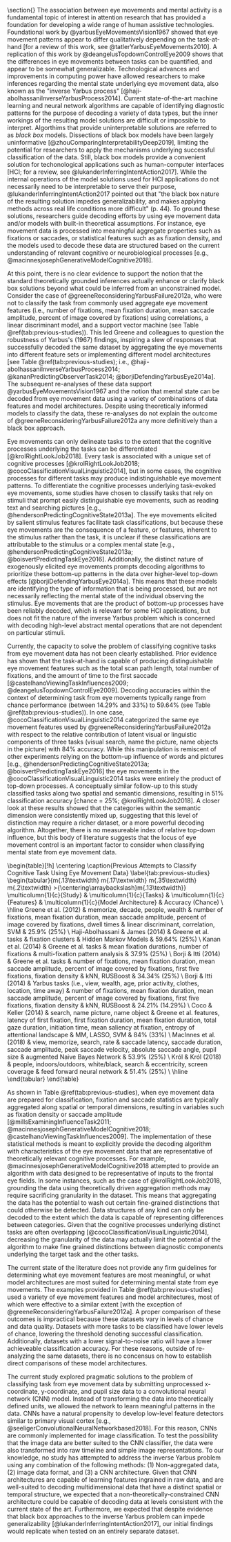 \section{}
The association between eye movements and mental activity is a fundamental topic of interest in attention research that has provided a foundation for developing a wide range of human assistive technologies. Foundational work by @yarbusEyeMovementsVision1967 showed that eye movement patterns appear to differ qualitatively depending on the task-at-hand [for a review of this work, see @tatlerYarbusEyeMovements2010]. A replication of this work by @deangelusTopdownControlEye2009 shows that the differences in eye movements between tasks can be quantified, and appear to be somewhat generalizable. Technological advances and improvements in computing power have allowed researchers to make inferences regarding the mental state underlying eye movement data, also known as the "inverse Yarbus process" [@haji-abolhassaniInverseYarbusProcess2014]. Current state-of-the-art machine learning and neural network algorithms are capable of identifying diagnostic patterns for the purpose of decoding a variety of data types, but the inner workings of the resulting model solutions are difficult or impossible to interpret. Algorthims that provide uninterpretable solutions are referred to as _black box_ models. Dissections of black box models have been largely uninformative [@zhouComparingInterpretabilityDeep2019], limiting the potential for researchers to apply the mechanisms underlying successful classification of the data. Still, black box models provide a convenient solution for techonological applications such as human-computer interfaces [HCI; for a review, see @lukanderInferringIntentAction2017]. While the internal operations of the model solutions used for HCI applications do not necessarily need to be interpretable to serve their purpose, @lukanderInferringIntentAction2017 pointed out that "the black box nature of the resulting solution impedes generalizability, and makes applying methods across real life conditions more difficult" (p. 44). To ground these solutions, researchers guide decoding efforts by using eye movement data and/or models with built-in theoretical assumptions. For instance, eye movement data is processed into meaningful aggregate properties such as fixations or saccades, or statistical features such as as fixation density, and the models used to decode these data are structured based on the current understanding of relevant cognitive or neurobiological processes [e.g., @macinnesjosephGenerativeModelCognitive2018].

At this point, there is no clear evidence to support the notion that the standard theoretically grounded inferences actually enhance or clarify black box solutions beyond what could be inferred from an unconstrained model. Consider the case of @greeneReconsideringYarbusFailure2012a, who were not to classify the task from commonly used aggregate eye movement features (i.e., number of fixations, mean fixation duration, mean saccade amplitude, percent of image covered by fixations) using correlations, a linear discriminant model, and a support vector machine (see Table \@ref(tab:previous-studies)). This led Greene and colleagues to question the robustness of Yarbus's (1967) findings, inspiring a slew of responses that successfully decoded the same dataset by aggregating the eye movements into different feature sets or implementing different model architectures [see Table \@ref(tab:previous-studies); i.e., @haji-abolhassaniInverseYarbusProcess2014; @kananPredictingObserverTask2014; @borjiDefendingYarbusEye2014a]. The subsequent re-analyses of these data support @yarbusEyeMovementsVision1967 and the notion that mental state can be decoded from eye movement data using a variety of combinations of data features and model architectures. Despite using theoretically informed models to classify the data, these re-analyses do not explain the outcome of @greeneReconsideringYarbusFailure2012a any more definitively than a black box approach.

Eye movements can only delineate tasks to the extent that the cognitive processes underlying the tasks can be differentiated [@krolRightLookJob2018]. Every task is associated with a unique set of cognitive processes [@krolRightLookJob2018; @cocoClassificationVisualLinguistic2014], but in some cases, the cognitive processes for different tasks may produce indistinguishable eye movement patterns. To differentiate the cognitive processes underlying task-evoked eye movements, some studies have chosen to classify tasks that rely on stimuli that prompt easily distinguishable eye movements, such as reading text and searching pictures [e.g., @hendersonPredictingCognitiveState2013a]. The eye movements elicited by salient stimulus features facilitate task classifications, but because these eye movements are the consequence of a feature, or features, inherent to the stimulus rather than the task, it is unclear if these classifications are attributable to the stimulus or a complex mental state [e.g., @hendersonPredictingCognitiveState2013a; @boisvertPredictingTaskEye2016]. Additionally, the distinct nature of exogenously elicited eye movements prompts decoding algorithms to prioritize these bottom-up patterns in the data over higher-level top-down effects [@borjiDefendingYarbusEye2014a]. This means that these models are identifying the type of information that is being processed, but are not necessarily reflecting the mental state of the individual observing the stimulus. Eye movements that are the product of bottom-up processes have been reliably decoded, which is relevant for some HCI applications, but does not fit the nature of the inverse Yarbus problem which is concerned with decoding high-level abstract mental operations that are not dependent on particular stimuli.

Currently, the capacity to solve the problem of classifying cognitive tasks from eye movement data has not been clearly established. Prior evidence has shown that the task-at-hand is capable of producing distinguishable eye movement features such as the total scan path length, total number of fixations, and the amount of time to the first saccade [@castelhanoViewingTaskInfluences2009; @deangelusTopdownControlEye2009]. Decoding accuracies within the context of determining task from eye movements typically range from chance performance (between 14.29\% and 33\%) to 59.64\% (see Table \@ref(tab:previous-studies)). In one case, @cocoClassificationVisualLinguistic2014 categorized the same eye movement features used by @greeneReconsideringYarbusFailure2012a with respect to the relative contribution of latent visual or linguistic components of three tasks (visual search, name the picture, name objects in the picture) with 84\% accuracy. While this manipulation is remiscent of other experiments relying on the bottom-up influence of words and pictures [e.g., @hendersonPredictingCognitiveState2013a; @boisvertPredictingTaskEye2016] the eye movements in the @cocoClassificationVisualLinguistic2014 tasks were entirely the product of top-down processes. A conceptually similar follow-up to this study classified tasks along two spatial and semantic dimensions, resulting in 51\% classification accuracy [chance = 25\%; @krolRightLookJob2018]. A closer look at these results showed that the categories within the semantic dimension were consistently mixed up, suggesting that this level of distinction may require a richer dataset, or a more powerful decoding algorithm. Altogether, there is no measureable index of relative top-down influence, but this body of literature suggests that the locus of eye movement control is an important factor to consider when classifying mental state from eye movement data.

\begin{table}[!h]
    \centering
    \caption{Previous Attempts to Classify Cognitive Task Using Eye Movement Data}
    \label{tab:previous-studies}
    \begin{tabular}{m{.13\textwidth} m{.17\textwidth} m{.35\textwidth} m{.2\textwidth} >{\centering\arraybackslash}m{.13\textwidth}}
        \multicolumn{1}{c}{Study} & \multicolumn{1}{c}{Tasks} & \multicolumn{1}{c}{Features} & \multicolumn{1}{c}{Model Architecture} & Accuracy (Chance) \\
        \hline
        Greene et al. (2012) & memorize, decade, people, wealth & number of fixations, mean fixation duration, mean saccade amplitude, percent of image covered by fixations, dwell times & linear discriminant, correlation, SVM & 25.9\% (25\%) \\
        Haji-Abolhassani \& James (2014) & Greene et al. tasks & fixation clusters & Hidden Markov Models & 59.64\% (25\%) \\
        Kanan et al. (2014) & Greene et al. tasks & mean fixation durations, number of fixations & multi-fixation pattern analysis & 37.9\% (25\%) \\
        Borji \& Itti (2014) & Greene et al. tasks & number of fixations, mean fixation duration, mean saccade amplitude, percent of image covered by fixations, first five fixations, fixation density & kNN, RUSBoost & 34.34\% (25\%) \\
        Borji \& Itti (2014) & Yarbus tasks (i.e., view, wealth, age, prior activity, clothes, location, time away) & number of fixations, mean fixation duration, mean saccade amplitude, percent of image covered by fixations, first five fixations, fixation density & kNN, RUSBoost & 24.21\% (14.29\%) \\
        Coco \& Keller (2014) & search, name picture, name object & Greene et al. features, latency of first fixation, first fixation duration, mean fixation duration, total gaze duration, initiation time, mean saliency at fixation, entropy of attentional landscape & MM, LASSO, SVM & 84\% (33\%) \\
        MacInnes et al. (2018) & view, memorize, search, rate & saccade latency, saccade duration, saccade amplitude, peak saccade velocity, absolute saccade angle, pupil size & augmented Naive Bayes Network & 53.9\% (25\%) \\
        Król \& Król (2018) & people, indoors/outdoors, white/black, search & eccentricity, screen coverage & feed forward neural network & 51.4\% (25\%) \\
        \hline
    \end{tabular}
\end{table}

As shown in Table \@ref(tab:previous-studies), when eye movement data are prepared for classification, fixation and saccade statistics are typically aggregated along spatial or temporal dimensions, resulting in variables such as fixation density or saccade amplitude [@millsExaminingInfluenceTask2011; @macinnesjosephGenerativeModelCognitive2018; @castelhanoViewingTaskInfluences2009]. The implementation of these statistical methods is meant to explicitly provide the decoding algorithm with characteristics of the eye movement data that are representative of theoretically relevant cognitive processes. For example, @macinnesjosephGenerativeModelCognitive2018 attempted to provide an algorithm with data designed to be representative of inputs to the frontal eye fields. In some instances, such as the case of @krolRightLookJob2018, grounding the data using theoretically driven aggregation methods may require sacrificing granularity in the dataset. This means that aggregating the data has the potential to wash out certain fine-grained distinctions that could otherwise be detected. Data structures of any kind can only be decoded to the extent which the data is capable of representing differences between categories. Given that the cognitive processes underlying distinct tasks are often overlapping [@cocoClassificationVisualLinguistic2014], decreasing the granularity of the data may actually limit the potential of the algorithm to make fine grained distinctions between diagnostic components underlying the target task and the other tasks.

The current state of the literature does not provide any firm guidelines for determining what eye movement features are most meaningful, or what model architectures are most suited for determining mental state from eye movements. The examples provided in Table \@ref(tab:previous-studies) used a variety of eye movement features and model architectures, most of which were effective to a similar extent [with the exception of @greeneReconsideringYarbusFailure2012a]. A proper comparison of these outcomes is impractical because these datasets vary in levels of chance and data quality. Datasets with more tasks to be classified have lower levels of chance, lowering the threshold denoting successful classification. Additionally, datasets with a lower signal-to-noise ratio will have a lower achieveable classification accuracy. For these reasons, outside of re-analyzing the same datasets, there is no concensus on how to establish direct comparisons of these model architectures.

The current study explored pragmatic solutions to the problem of classifying task from eye movement data by submitting unprocessed x-coordinate, y-coordinate, and pupil size data to a convolutional neural network (CNN) model. Instead of transforming the data into theoretically defined units, we allowed the network to learn meaningful patterns in the data. CNNs have a natural propensity to develop low-level feature detectors similar to primary visual cortex [e.g., @seeligerConvolutionalNeuralNetworkbased2018]. For this reason, CNNs are commonly implemented for image classification. To test the possibility that the image data are better suited to the CNN classifier, the data were also transformed into raw timeline and simple image representations. To our knowledge, no study has attempted to address the inverse Yarbus problem using any combination of the following methods: (1) Non-aggregated data, (2) image data format, and (3) a CNN architecture. Given that CNN architectures are capable of learning features ingrained in raw data, and are well-suited to decoding multidimensional data that have a distinct spatial or temporal structure, we expected that a non-theoretically-constrained CNN architecture could be capable of decoding data at levels consistent with the current state of the art. Furthermore, we expected that despite evidence that black box approaches to the inverse Yarbus problem can impede generalizability [@lukanderInferringIntentAction2017], our initial findings would replicate when tested on an entirely separate dataset.
